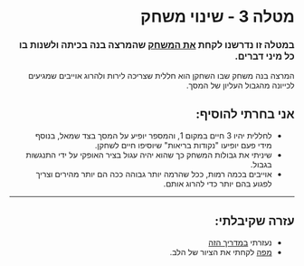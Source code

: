 <div lang="he" dir="rtl">
  
# מטלה 3 - שינוי משחק
### במטלה זו נדרשנו לקחת [את המשחק](https://github.com/gamedev-at-ariel/02-prefabs-triggers) שהמרצה בנה בכיתה ולשנות בו כל מיני דברים.
המרצה בנה משחק שבו השחקן הוא חללית שצריכה לירות ולהרוג אוייבים שמגיעים לכייונה מהגבול העליון של המסך.
## אני בחרתי להוסיף:
- לחללית יהיו 3 חיים במקום 1, והמספר יופיע על המסך בצד שמאל, בנוסף מידי פעם יופיעו "נקודות בריאות" שיוסיפו חיים לשחקן.
- שיניתי את גבולות המשחק כך שהוא יהיה עגול בציר האופקי על ידי התנגשות בגבול.
- אוייבים בכמה רמות, ככל שהרמה יותר גבוהה ככה הם יותר מהירים וצריך לפגוע בהם יותר כדי להרוג אותם.

----
## עזרה שקיבלתי:
 - נעזרתי [במדריך הזה]() 
 - [מפה](https://github.com/Brackeys/Health-Bar/blob/master/Health%20Bar/Assets/Sprites/Heart.png) לקחתי את הציור של הלב.


  </div>
